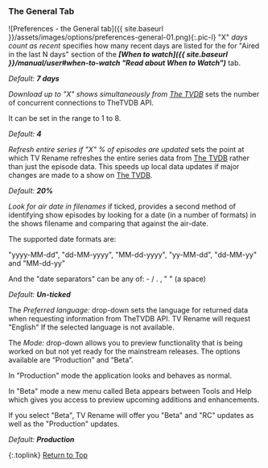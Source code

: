 <!-- START PREFERENCES {THE GENERAL TAB] ----- -->
### The General Tab

![Preferences - the General tab]({{ site.baseurl }}/assets/images/options/preferences-general-01.png){:.pic-l}
"X" _days count as recent_ specifies how many recent days are listed for the for "Aired in the last N days" section of the _**[When to watch]({{ site.baseurl }}/manual/user#when-to-watch "Read about When to Watch")**_ tab.

_Default:_ _**7 days**_

*Download up to "X" shows simultaneously from [The&nbsp;TVDB](http://thetvdb.com "Visit TheTVDB.com")* sets the number of concurrent connections to TheTVDB API.

It can be set in the range to 1 to 8.

_Default:_ _**4**_

*Refresh entire series if "X" % of episodes are updated* sets the point at which TV&nbsp;Rename refreshes the entire series data from [The&nbsp;TVDB](http://thetvdb.com 'Visit thetvdb.com') rather than just the episode data. This speeds up local data updates if major changes are made to a show on [The&nbsp;TVDB](http://thetvdb.com 'Visit thetvdb.com').

_Default:_ _**20%**_

*Look for air date in filenames* if ticked, provides a second method of identifying show episodes by looking for a date (in a number of formats) in the shows filename and comparing that against the air-date.

The supported date formats are:

"yyyy-MM-dd", "dd-MM-yyyy", "MM-dd-yyyy", "yy-MM-dd", "dd-MM-yy" and "MM-dd-yy"

And the "date separators" can be any of: - / . , " " (a space)

_Default:_ _**Un-ticked**_

The _Preferred language:_ drop-down sets the language for returned data when requesting information from TheTVDB API. TV&nbsp;Rename will request "English" If the selected language is not available.

The _Mode:_ drop-down allows you to preview functionality that is being worked on but not yet ready for the mainstream releases. The options available are “Production” and “Beta”.

In "Production" mode the application looks and behaves as normal.

In "Beta" mode a new menu called Beta appears between Tools and Help which gives you access to preview upcoming additions and enhancements.

If you select "Beta", TV&nbsp;Rename will offer you "Beta" and "RC" updates as well as the "Production" updates. 

_Default:_ _**Production**_

{:.toplink}
[Return to Top]()
<!-- END PREFERENCES {THE GENERAL TAB] ------- -->

